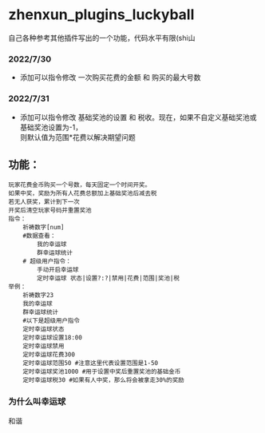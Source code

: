 # zhenxun_plugins_luckyball
 自己各种参考其他插件写出的一个功能，代码水平有限(shi山
### 2022/7/30
* 添加可以指令修改 一次购买花费的金额 和 购买的最大号数
### 2022/7/31
* 添加可以指令修改 基础奖池的设置 和 税收。现在，如果不自定义基础奖池或基础奖池设置为-1，  
 则默认值为范围*花费以解决期望问题
## 功能：
    玩家花费金币购买一个号数，每天固定一个时间开奖。  
    如果中奖，奖励为所有人花费总额加上基础奖池后减去税  
    若无人获奖，累计到下一次  
    开奖后清空玩家号码并重置奖池  
    指令：  
        祈祷数字[num]  
        #数据查看：  
            我的幸运球  
            群幸运球统计  
        # 超级用户指令：  
            手动开启幸运球  
            定时幸运球 状态|设置?:?|禁用|花费|范围|奖池|税
    举例：  
        祈祷数字23  
        我的幸运球  
        群幸运球统计  
        #以下是超级用户指令  
        定时幸运球状态  
        定时幸运球设置18:00  
        定时幸运球禁用  
        定时幸运球花费300  
        定时幸运球范围50 #注意这里代表设置范围是1-50  
        定时幸运球奖池1000 #用于设置中奖后重置奖池的基础金币    
        定时幸运球税30 #如果有人中奖，那么将会被拿走30%的奖励  

### 为什么叫幸运球
 和谐


